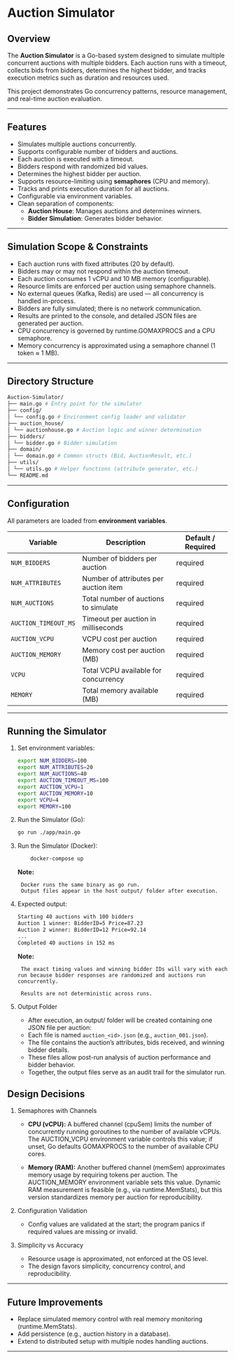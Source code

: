 # Auction Simulator

## Overview

The **Auction Simulator** is a Go-based system designed to simulate multiple concurrent auctions with multiple bidders. Each auction runs with a timeout, collects bids from bidders, determines the highest bidder, and tracks execution metrics such as duration and resources used.  

This project demonstrates Go concurrency patterns, resource management, and real-time auction evaluation.

---

## Features

- Simulates multiple auctions concurrently.  
- Supports configurable number of bidders and auctions.  
- Each auction is executed with a timeout.  
- Bidders respond with randomized bid values.  
- Determines the highest bidder per auction.  
- Supports resource-limiting using **semaphores** (CPU and memory).  
- Tracks and prints execution duration for all auctions.  
- Configurable via environment variables.  
- Clean separation of components:  
  - **Auction House**: Manages auctions and determines winners.  
  - **Bidder Simulation**: Generates bidder behavior.  

---

## Simulation Scope & Constraints
- Each auction runs with fixed attributes (20 by default).
- Bidders may or may not respond within the auction timeout.
- Each auction consumes 1 vCPU and 10 MB memory (configurable).
- Resource limits are enforced per auction using semaphore channels.
- No external queues (Kafka, Redis) are used — all concurrency is handled in-process.
- Bidders are fully simulated; there is no network communication.
- Results are printed to the console, and detailed JSON files are generated per auction.
- CPU concurrency is governed by runtime.GOMAXPROCS and a CPU semaphore.
- Memory concurrency is approximated using a semaphore channel (1 token ≈ 1 MB). 

---

## Directory Structure

```bash
Auction-Simulator/
├── main.go # Entry point for the simulator
├── config/
│ └── config.go # Environment config loader and validator
├── auction_house/
│ └── auctionhouse.go # Auction logic and winner determination
├── bidders/
│ └── bidder.go # Bidder simulation
├── domain/
│ └── domain.go # Common structs (Bid, AuctionResult, etc.)
├── utils/
│ └── utils.go # Helper functions (attribute generator, etc.)
└── README.md
```

---

## Configuration

All parameters are loaded from **environment variables**.  

| Variable               | Description                                    | Default / Required |
|------------------------|-----------------------------------------------|------------------|
| `NUM_BIDDERS`          | Number of bidders per auction                 | required         |
| `NUM_ATTRIBUTES`       | Number of attributes per auction item         | required         |
| `NUM_AUCTIONS`         | Total number of auctions to simulate          | required         |
| `AUCTION_TIMEOUT_MS`   | Timeout per auction in milliseconds           | required         |
| `AUCTION_VCPU`         | VCPU cost per auction                          | required         |
| `AUCTION_MEMORY`       | Memory cost per auction (MB)                  | required         |
| `VCPU`                 | Total VCPU available for concurrency          | required         |
| `MEMORY`               | Total memory available (MB)                   | required         |

---

## Running the Simulator

1. Set environment variables:

    ```bash
    export NUM_BIDDERS=100
    export NUM_ATTRIBUTES=20
    export NUM_AUCTIONS=40
    export AUCTION_TIMEOUT_MS=100
    export AUCTION_VCPU=1
    export AUCTION_MEMORY=10
    export VCPU=4
    export MEMORY=100
    ```
2.  Run the Simulator (Go):

    ```bash
    go run ./app/main.go
    ```

3. Run the Simulator (Docker):

    ```bash
        docker-compose up
    ```


    **Note:**

        Docker runs the same binary as go run.
        Output files appear in the host output/ folder after execution.

4. Expected output:

    ```bash
    Starting 40 auctions with 100 bidders
    Auction 1 winner: BidderID=5 Price=87.23
    Auction 2 winner: BidderID=12 Price=92.14
    ...
    Completed 40 auctions in 152 ms
    ```
    **Note:**

        The exact timing values and winning bidder IDs will vary with each run because bidder responses are randomized and auctions run concurrently.

        Results are not deterministic across runs.

5. Output Folder

    - After execution, an output/ folder will be created containing one JSON file per auction:
    - Each file is named `auction_<id>.json` (e.g., `auction_001.json`).
    - The file contains the auction’s attributes, bids received, and winning bidder details.
    - These files allow post-run analysis of auction performance and bidder behavior.
    - Together, the output files serve as an audit trail for the simulator run.

## Design Decisions
1. Semaphores with Channels

   - **CPU (vCPU):**
    A buffered channel (cpuSem) limits the number of concurrently running goroutines to the number of available vCPUs. The AUCTION_VCPU environment variable controls this value; if unset, Go defaults GOMAXPROCS to the number of available CPU cores.

    - **Memory (RAM):**
    Another buffered channel (memSem) approximates memory usage by requiring tokens per auction. The AUCTION_MEMORY environment variable sets this value. Dynamic RAM measurement is feasible (e.g., via runtime.MemStats), but this version standardizes memory per auction for reproducibility.


2. Configuration Validation

    - Config values are validated at the start; the program panics if required values are missing or invalid.

3. Simplicity vs Accuracy

    - Resource usage is approximated, not enforced at the OS level.
    - The design favors simplicity, concurrency control, and reproducibility.
---

## Future Improvements
   - Replace simulated memory control with real memory monitoring (runtime.MemStats).
   - Add persistence (e.g., auction history in a database).
   - Extend to distributed setup with multiple nodes handling auctions.
---